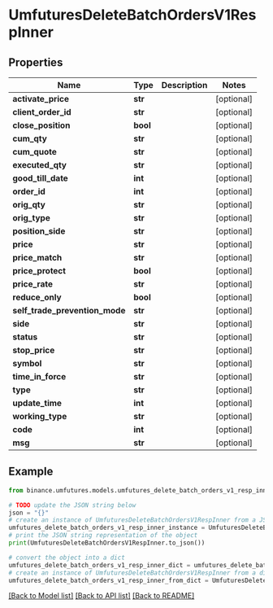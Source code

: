 # UmfuturesDeleteBatchOrdersV1RespInner


## Properties

Name | Type | Description | Notes
------------ | ------------- | ------------- | -------------
**activate_price** | **str** |  | [optional] 
**client_order_id** | **str** |  | [optional] 
**close_position** | **bool** |  | [optional] 
**cum_qty** | **str** |  | [optional] 
**cum_quote** | **str** |  | [optional] 
**executed_qty** | **str** |  | [optional] 
**good_till_date** | **int** |  | [optional] 
**order_id** | **int** |  | [optional] 
**orig_qty** | **str** |  | [optional] 
**orig_type** | **str** |  | [optional] 
**position_side** | **str** |  | [optional] 
**price** | **str** |  | [optional] 
**price_match** | **str** |  | [optional] 
**price_protect** | **bool** |  | [optional] 
**price_rate** | **str** |  | [optional] 
**reduce_only** | **bool** |  | [optional] 
**self_trade_prevention_mode** | **str** |  | [optional] 
**side** | **str** |  | [optional] 
**status** | **str** |  | [optional] 
**stop_price** | **str** |  | [optional] 
**symbol** | **str** |  | [optional] 
**time_in_force** | **str** |  | [optional] 
**type** | **str** |  | [optional] 
**update_time** | **int** |  | [optional] 
**working_type** | **str** |  | [optional] 
**code** | **int** |  | [optional] 
**msg** | **str** |  | [optional] 

## Example

```python
from binance.umfutures.models.umfutures_delete_batch_orders_v1_resp_inner import UmfuturesDeleteBatchOrdersV1RespInner

# TODO update the JSON string below
json = "{}"
# create an instance of UmfuturesDeleteBatchOrdersV1RespInner from a JSON string
umfutures_delete_batch_orders_v1_resp_inner_instance = UmfuturesDeleteBatchOrdersV1RespInner.from_json(json)
# print the JSON string representation of the object
print(UmfuturesDeleteBatchOrdersV1RespInner.to_json())

# convert the object into a dict
umfutures_delete_batch_orders_v1_resp_inner_dict = umfutures_delete_batch_orders_v1_resp_inner_instance.to_dict()
# create an instance of UmfuturesDeleteBatchOrdersV1RespInner from a dict
umfutures_delete_batch_orders_v1_resp_inner_from_dict = UmfuturesDeleteBatchOrdersV1RespInner.from_dict(umfutures_delete_batch_orders_v1_resp_inner_dict)
```
[[Back to Model list]](../README.md#documentation-for-models) [[Back to API list]](../README.md#documentation-for-api-endpoints) [[Back to README]](../README.md)



